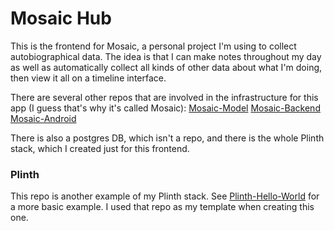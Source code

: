 # Mosaic Hub
This is the frontend for Mosaic, a personal project I'm using to collect autobiographical data.
The idea is that I can make notes throughout my day as well as automatically collect all kinds of other data about what I'm doing, then view it all on a timeline interface.

There are several other repos that are involved in the infrastructure for this app (I guess that's why it's called Mosaic):
[Mosaic-Model](https://github.com/gusjengis/Mosaic-Model)
[Mosaic-Backend](https://github.com/gusjengis/Mosaic-Backend)
[Mosaic-Android](https://github.com/gusjengis/Mosaic-Android)

There is also a postgres DB, which isn't a repo, and there is the whole Plinth stack, which I created just for this frontend.

### Plinth
This repo is another example of my Plinth stack. See [Plinth-Hello-World](https://github.com/gusjengis/Plinth-Hello-World) for a more basic example. I used that repo as my template when creating this one.

